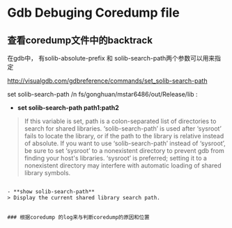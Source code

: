 # Gdb Debuging Coredump file

## 查看coredump文件中的backtrack

在gdb中， 有solib-absolute-prefix 和 solib-search-path两个参数可以用来指定

http://visualgdb.com/gdbreference/commands/set_solib-search-path

set solib-search-path /n	fs/gonghuan/mstar6486/out/Release/lib
:

- **set solib-search-path path1:path2**
> If this variable is set, path is a colon-separated list of directories to search for shared libraries. ‘solib-search-path’ is used after ‘sysroot’ fails to locate the library, or if the path to the library is relative instead of absolute. If you want to use ‘solib-search-path’ instead of ‘sysroot’, be sure to set ‘sysroot’ to a nonexistent directory to prevent gdb from finding your host's libraries. ‘sysroot’ is preferred; setting it to a nonexistent directory may interfere with automatic loading of shared library symbols.
```

- **show solib-search-path**
> Display the current shared library search path.


### 根据coredump 的log来与判断coredump的原因和位置
